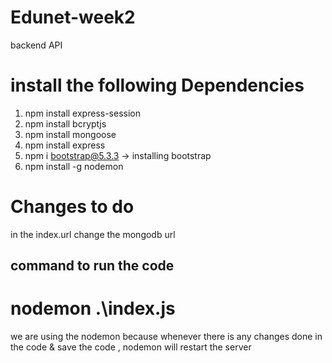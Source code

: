 # Edunet-week2
backend API 

# install the following Dependencies
1. npm install express-session
2. npm install bcryptjs
3. npm install mongoose
4. npm install express
5. npm i bootstrap@5.3.3    -> installing bootstrap
6. npm install -g nodemon


# Changes to do
in the index.url change the mongodb url


## command to run the code
# nodemon .\index.js

we are using the nodemon because whenever there is any changes done in the code & save the code , nodemon will restart the server

